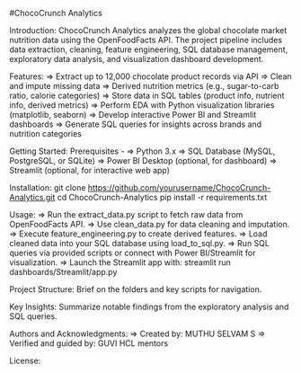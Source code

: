 #ChocoCrunch Analytics

Introduction:
ChocoCrunch Analytics analyzes the global chocolate market nutrition data using the OpenFoodFacts API. The project pipeline includes data extraction, cleaning, feature engineering, SQL database management, exploratory data analysis, and visualization dashboard development.

Features:
=> Extract up to 12,000 chocolate product records via API
=> Clean and impute missing data
=> Derived nutrition metrics (e.g., sugar-to-carb ratio, calorie categories)
=> Store data in SQL tables (product info, nutrient info, derived metrics)
=> Perform EDA with Python visualization libraries (matplotlib, seaborn)
=> Develop interactive Power BI and Streamlit dashboards
=> Generate SQL queries for insights across brands and nutrition categories

Getting Started:
Prerequisites -
=> Python 3.x
=> SQL Database (MySQL, PostgreSQL, or SQLite)
=> Power BI Desktop (optional, for dashboard)
=> Streamlit (optional, for interactive web app)

Installation:
   git clone https://github.com/yourusername/ChocoCrunch-Analytics.git
   cd ChocoCrunch-Analytics
   pip install -r requirements.txt

Usage:
=> Run the extract_data.py script to fetch raw data from OpenFoodFacts API.
=> Use clean_data.py for data cleaning and imputation.
=> Execute feature_engineering.py to create derived features.
=> Load cleaned data into your SQL database using load_to_sql.py.
=> Run SQL queries via provided scripts or connect with Power BI/Streamlit for visualization.
=> Launch the Streamlit app with:
    streamlit run dashboards/Streamlit/app.py

Project Structure:
Brief on the folders and key scripts for navigation.

Key Insights:
Summarize notable findings from the exploratory analysis and SQL queries.

Authors and Acknowledgments:
=> Created by: MUTHU SELVAM S
=> Verified and guided by: GUVI HCL mentors

License:











